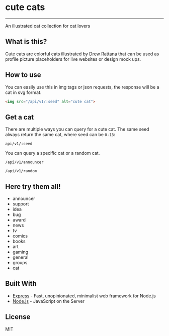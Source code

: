 # cute cats
---------------
An illustrated cat collection for cat lovers

## What is this?
Cute cats are colorful cats illustrated by [Drew Rattana](http://andrewrattana.com) that can be used as profile picture placeholders for live websites or design mock ups.

## How to use
You can easily use this in img tags or json requests, the response will be a cat in svg format.
```html
<img src="/api/v1/:seed" alt="cute cat">
```

## Get a cat
There are multiple ways you can query for a cute cat.
The same seed always return the same cat, where seed can be `0-13`:
```
api/v1/:seed
```
You can query a specific cat or a random cat.
```
/api/v1/announcer
```
```
/api/v1/random
```
## Here try them all!
* announcer
* support
* idea
* bug
* award
* news
* tv
* comics
* books
* art
* gaming
* general
* groups
* cat

## Built With
* [Express](https://expressjs.com/) - Fast, unopinionated, minimalist web framework for Node.js
* [Node.js](https://nodejs.org/en/) - JavaScript on the Server

## License
MIT
